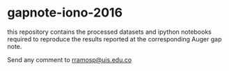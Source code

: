 # gapnote-iono-2016

this repository contains the processed datasets and ipython notebooks required to reproduce the results reported at the corresponding Auger gap note.

Send any comment to rramosp@uis.edu.co
